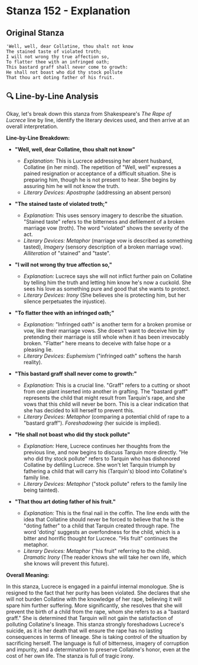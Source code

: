# Stanza 152 - Explanation

## Original Stanza
```
'Well, well, dear Collatine, thou shalt not know
The stained taste of violated troth;
I will not wrong thy true affection so,
To flatter thee with an infringed oath;
This bastard graff shall never come to growth:
He shall not boast who did thy stock pollute
That thou art doting father of his fruit.
```

## 🔍 Line-by-Line Analysis
Okay, let's break down this stanza from Shakespeare's *The Rape of Lucrece* line by line, identify the literary devices used, and then arrive at an overall interpretation.

**Line-by-Line Breakdown:**

*   **"Well, well, dear Collatine, thou shalt not know"**
    *   *Explanation:* This is Lucrece addressing her absent husband, Collatine (in her mind). The repetition of "Well, well" expresses a pained resignation or acceptance of a difficult situation. She is preparing him, though he is not present to hear. She begins by assuring him he will not know the truth.
    *   *Literary Devices:* *Apostrophe* (addressing an absent person)

*   **"The stained taste of violated troth;"**
    *   *Explanation:* This uses sensory imagery to describe the situation. "Stained taste" refers to the bitterness and defilement of a broken marriage vow (troth). The word "violated" shows the severity of the act.
    *   *Literary Devices:* *Metaphor* (marriage vow is described as something tasted), *Imagery* (sensory description of a broken marriage vow). *Alliteration* of "stained" and "taste".

*   **"I will not wrong thy true affection so,"**
    *   *Explanation:* Lucrece says she will not inflict further pain on Collatine by telling him the truth and letting him know he's now a cuckold. She sees his love as something pure and good that she wants to protect.
    *   *Literary Devices:* *Irony* (She believes she is protecting him, but her silence perpetuates the injustice).

*   **"To flatter thee with an infringed oath;"**
    *   *Explanation:*  "Infringed oath" is another term for a broken promise or vow, like their marriage vows. She doesn't want to deceive him by pretending their marriage is still whole when it has been irrevocably broken. "Flatter" here means to deceive with false hope or a pleasing lie.
    *   *Literary Devices:* *Euphemism* ("infringed oath" softens the harsh reality).

*   **"This bastard graff shall never come to growth:"**
    *   *Explanation:* This is a crucial line. "Graff" refers to a cutting or shoot from one plant inserted into another in grafting. The "bastard graff" represents the child that might result from Tarquin's rape, and she vows that this child will never be born. This is a clear indication that she has decided to kill herself to prevent this.
    *   *Literary Devices:* *Metaphor* (comparing a potential child of rape to a "bastard graff"). *Foreshadowing* (her suicide is implied).

*   **"He shall not boast who did thy stock pollute"**
    *   *Explanation:* Here, Lucrece continues her thoughts from the previous line, and now begins to discuss Tarquin more directly. "He who did thy stock pollute" refers to Tarquin who has dishonored Collatine by defiling Lucrece. She won't let Tarquin triumph by fathering a child that will carry his (Tarquin's) blood into Collatine's family line.
    *   *Literary Devices:* *Metaphor* ("stock pollute" refers to the family line being tainted).

*   **"That thou art doting father of his fruit."**
    *   *Explanation:* This is the final nail in the coffin. The line ends with the idea that Collatine should never be forced to believe that he is the "doting father" to a child that Tarquin created through rape. The word 'doting' suggests an overfondness for the child, which is a bitter and horrific thought for Lucrece. "His fruit" continues the metaphor.
    *   *Literary Devices:* *Metaphor* ("his fruit" referring to the child). *Dramatic Irony* (The reader knows she will take her own life, which she knows will prevent this future).

**Overall Meaning:**

In this stanza, Lucrece is engaged in a painful internal monologue.  She is resigned to the fact that her purity has been violated. She declares that she will not burden Collatine with the knowledge of her rape, believing it will spare him further suffering. More significantly, she resolves that she will prevent the birth of a child from the rape, whom she refers to as a "bastard graff."  She is determined that Tarquin will not gain the satisfaction of polluting Collatine's lineage.  This stanza strongly foreshadows Lucrece's suicide, as it is her death that will ensure the rape has no lasting consequences in terms of lineage. She is taking control of the situation by sacrificing herself.  The language is full of bitterness, imagery of corruption and impurity, and a determination to preserve Collatine's honor, even at the cost of her own life. The stanza is full of tragic irony.

